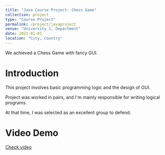 ```yaml
---
title: "Java Course Project: Chess Game"
collection: project
type: "Course Project"
permalink: /project/javaproject
venue: "University 1, Department"
date: 2021-01-01
location: "City, Country"
---
```


We achieved a Chess Game with fancy GUI.

Introduction
======

This project involves basic programming logic and the design of GUI.

Project was worked in pairs, and I'm mainly responsible for writing logical programs.

At that time, I was selected as an excellent group to defend.



Video Demo
======

[Check video](https://github.com/Jinx2870/Jinx2870.github.io/blob/main/files/javaA.MOV)
